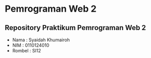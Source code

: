 # Pemrograman Web 2
## Repository Praktikum Pemrograman Web 2

- Nama : Syaidah Khumairoh
- NIM : 0110124010
- Rombel : SI12   